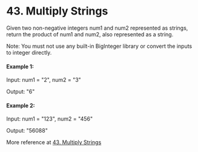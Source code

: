 # 43. Multiply Strings

Given two non-negative integers num1 and num2 represented as strings, return the product of num1 and num2, also represented as a string.

Note: You must not use any built-in BigInteger library or convert the inputs to integer directly.



#### Example 1:

Input: num1 = "2", num2 = "3"

Output: "6"

#### Example 2:

Input: num1 = "123", num2 = "456"

Output: "56088"




More reference at [43. Multiply Strings](https://leetcode.com/problems/multiply-strings/description/)